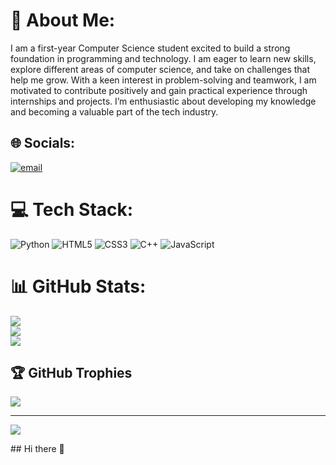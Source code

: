 # 💫 About Me:
I am a first-year Computer Science student excited to build a strong foundation in programming and technology. I am eager to learn new skills, explore different areas of computer science, and take on challenges that help me grow. With a keen interest in problem-solving and teamwork, I am motivated to contribute positively and gain practical experience through internships and projects. I’m enthusiastic about developing my knowledge and becoming a valuable part of the tech industry.


## 🌐 Socials:
[![email](https://img.shields.io/badge/Email-D14836?logo=gmail&logoColor=white)](mailto:harigovind.p.b.official@gmail.com) 

# 💻 Tech Stack:
![Python](https://img.shields.io/badge/python-3670A0?style=for-the-badge&logo=python&logoColor=ffdd54) ![HTML5](https://img.shields.io/badge/html5-%23E34F26.svg?style=for-the-badge&logo=html5&logoColor=white) ![CSS3](https://img.shields.io/badge/css3-%231572B6.svg?style=for-the-badge&logo=css3&logoColor=white) ![C++](https://img.shields.io/badge/c++-%2300599C.svg?style=for-the-badge&logo=c%2B%2B&logoColor=white) ![JavaScript](https://img.shields.io/badge/javascript-%23323330.svg?style=for-the-badge&logo=javascript&logoColor=%23F7DF1E)
# 📊 GitHub Stats:
![](https://github-readme-stats.vercel.app/api?username=harigovind-official&theme=dark&hide_border=false&include_all_commits=true&count_private=false)<br/>
![](https://nirzak-streak-stats.vercel.app/?user=harigovind-official&theme=dark&hide_border=false)<br/>
![](https://github-readme-stats.vercel.app/api/top-langs/?username=harigovind-official&theme=dark&hide_border=false&include_all_commits=true&count_private=false&layout=compact)

## 🏆 GitHub Trophies
![](https://github-profile-trophy.vercel.app/?username=harigovind-official&theme=radical&no-frame=false&no-bg=true&margin-w=4)

---
[![](https://visitcount.itsvg.in/api?id=harigovind-official&icon=0&color=0)](https://visitcount.itsvg.in)

<!-- Proudly created with GPRM ( https://gprm.itsvg.in ) -->## Hi there 👋

<!--
**Harigovind-official/Harigovind-official** is a ✨ _special_ ✨ repository because its `README.md` (this file) appears on your GitHub profile.

Here are some ideas to get you started:

- 🔭 I’m currently working on ...
- 🌱 I’m currently learning ...
- 👯 I’m looking to collaborate on ...
- 🤔 I’m looking for help with ...
- 💬 Ask me about ...
- 📫 How to reach me: ...
- 😄 Pronouns: ...
- ⚡ Fun fact: ...
-->
